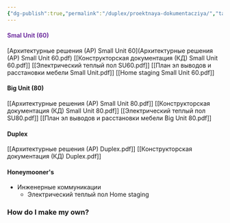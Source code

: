 ```yaml
---
{"dg-publish":true,"permalink":"/duplex/proektnaya-dokumentacziya/","tags":["gardenEntry"],"noteIcon":"","updated":"2024-12-02T02:13:35.260+03:00"}
---
```



#### <span style="color:rgb(112, 48, 160)">Smal Unit (60)</span>

[Архитектурные решения (АР) Small Unit 60](Архитектурные решения (АР) Small Unit 60.pdf) 
[[Конструкторская документация (КД) Small Unit 60.pdf]]
[[Электрический теплый пол SU60.pdf]]
[[План эл выводов и расстановки мебели Small Unit.pdf]]
[[Home staging Small Unit 60.pdf]]


#### Big Unit (80) 
[[Архитектурные решения (АР) Small Unit 80.pdf]]
[[Конструкторская документация (КД) Small Unit 80.pdf]]
[[Электрический теплый пол SU80.pdf]]
[[План эл выводов и расстановки мебели Big Unit 80.pdf]]

#### Duplex
[[Архитектурные решения (АР) Duplex.pdf]]
[[Конструкторская документация (КД) Duplex.pdf]]


#### Honeymooner's


- Инженерные коммуникации
  - Электрический теплый пол
Home staging
### How do I make my own?
